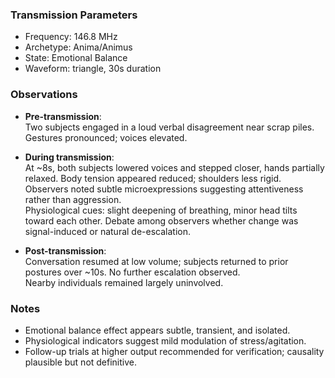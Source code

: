 ### Transmission Parameters
- Frequency: 146.8 MHz
- Archetype: Anima/Animus
- State: Emotional Balance
- Waveform: triangle, 30s duration

### Observations
- **Pre-transmission**:  
  Two subjects engaged in a loud verbal disagreement near scrap piles. Gestures pronounced; voices elevated.  

- **During transmission**:  
  At ~8s, both subjects lowered voices and stepped closer, hands partially relaxed. Body tension appeared reduced; shoulders less rigid.  
  Observers noted subtle microexpressions suggesting attentiveness rather than aggression.  
  Physiological cues: slight deepening of breathing, minor head tilts toward each other. Debate among observers whether change was signal-induced or natural de-escalation.  

- **Post-transmission**:  
  Conversation resumed at low volume; subjects returned to prior postures over ~10s. No further escalation observed.  
  Nearby individuals remained largely uninvolved.  

### Notes
- Emotional balance effect appears subtle, transient, and isolated.  
- Physiological indicators suggest mild modulation of stress/agitation.  
- Follow-up trials at higher output recommended for verification; causality plausible but not definitive.  

